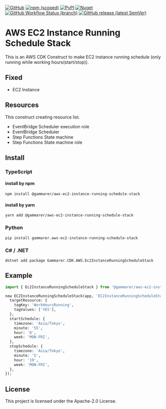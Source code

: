 [![GitHub](https://img.shields.io/github/license/yicr/aws-ec2-instance-running-schedule-stack?style=flat-square)](https://github.com/yicr/aws-ec2-instance-running-schedule-stack/blob/main/LICENSE)
[![npm (scoped)](https://img.shields.io/npm/v/@gammarer/aws-ec2-instance-running-schedule-stack?style=flat-square)](https://www.npmjs.com/package/@gammarer/aws-ec2-instance-running-schedule-stack)
[![PyPI](https://img.shields.io/pypi/v/gammarer.aws-ec2-instance-running-schedule-stack?style=flat-square)](https://pypi.org/project/gammarer.aws-ec2-instance-running-schedule-stack/)
[![Nuget](https://img.shields.io/nuget/v/Gammarer.CDK.AWS.Ec2InstanceRunningScheduleStack?style=flat-square)](https://www.nuget.org/packages/Gammarer.CDK.AWS.Ec2InstanceRunningScheduleStack/)
[![GitHub Workflow Status (branch)](https://img.shields.io/github/actions/workflow/status/yicr/aws-ec2-instance-running-schedule-stack/release.yml?branch=main&label=release&style=flat-square)](https://github.com/yicr/aws-ec2-instance-running-schedule-stack/actions/workflows/release.yml)
[![GitHub release (latest SemVer)](https://img.shields.io/github/v/release/yicr/aws-ec2-instance-running-schedule-stack?sort=semver&style=flat-square)](https://github.com/yicr/aws-ec2-instance-running-schedule-stack/releases)

# AWS EC2 Instance Running Schedule Stack

This is an AWS CDK Construct to make EC2 instance running schedule (only running while working hours(start/stop)).

## Fixed

* EC2 Instance

## Resources

This construct creating resource list.

* EventBridge Scheduler execution role
* EventBridge Scheduler
* Step Functions State machine
* Step Functions State machine role

## Install

### TypeScript

#### install by npm

```shell
npm install @gammarer/aws-ec2-instance-running-schedule-stack
```

#### install by yarn

```shell
yarn add @gammarer/aws-ec2-instance-running-schedule-stack
```

### Python

```shell
pip install gammarer.aws-ec2-instance-running-schedule-stack
```

### C# / .NET

```shell
dotnet add package Gammarer.CDK.AWS.Ec2InstanceRunningScheduleStack
```

## Example

```python
import { Ec2InstanceRunningScheduleStack } from '@gammarer/aws-ec2-instance-running-schedule-stack';

new EC2InstanceRunningScheduleStack(app, 'EC2InstanceRunningScheduleStack', {
  targetResource: {
    tagKey: 'WorkHoursRunning',
    tagValues: ['YES'],
  },
  startSchedule: {
    timezone: 'Asia/Tokyo',
    minute: '55',
    hour: '8',
    week: 'MON-FRI',
  },
  stopSchedule: {
    timezone: 'Asia/Tokyo',
    minute: '5',
    hour: '19',
    week: 'MON-FRI',
  },
});
```

## License

This project is licensed under the Apache-2.0 License.
